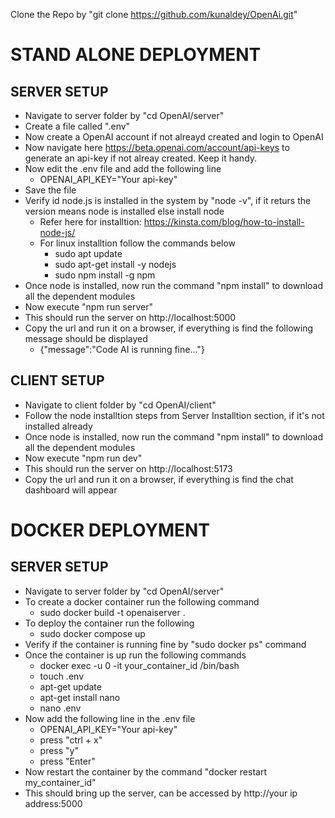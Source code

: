 Clone the Repo by "git clone https://github.com/kunaldey/OpenAi.git"

STAND ALONE DEPLOYMENT
===========================

SERVER SETUP
--------------------
* Navigate to server folder by "cd OpenAI/server"
* Create a file called ".env"
* Now create a OpenAI account if not alreayd created and login to OpenAI
* Now navigate here https://beta.openai.com/account/api-keys to generate an api-key if not alreay created. Keep it handy.
* Now edit the .env file and add the following line 
  * OPENAI_API_KEY="Your api-key"
* Save the file
* Verify id node.js is installed in the system by "node -v", if it returs the version means node is installed else install node
  * Refer here for installtion: https://kinsta.com/blog/how-to-install-node-js/
  * For linux installtion follow the commands below
    * sudo apt update
    * sudo apt-get install -y nodejs
    * sudo npm install -g npm
* Once node is installed, now run the command "npm install" to download all the dependent modules
* Now execute "npm run server"
* This should run the server on http://localhost:5000
* Copy the url and run it on a browser, if everything is find the following message should be displayed
  * {"message":"Code AI is running fine..."}

CLIENT SETUP
--------------------
* Navigate to client folder by "cd OpenAI/client"
* Follow the node installtion steps from Server Installtion section, if it's not installed already
* Once node is installed, now run the command "npm install" to download all the dependent modules
* Now execute "npm run dev"
* This should run the server on http://localhost:5173
* Copy the url and run it on a browser, if everything is find the chat dashboard will appear

DOCKER DEPLOYMENT
===========================
SERVER SETUP
--------------------
* Navigate to server folder by "cd OpenAI/server"
* To create a docker container run the following command
   * sudo docker build -t openaiserver .
* To deploy the container run the following
   * sudo docker compose up
* Verify if the container is running fine by "sudo docker ps" command
* Once the container is up run the following commands
   * docker exec -u 0 -it your_container_id /bin/bash
   * touch .env
   * apt-get update
   * apt-get install nano
   * nano .env
* Now add the following line in the .env file 
  * OPENAI_API_KEY="Your api-key"
  * press "ctrl + x"
  * press "y"
  * press "Enter"
* Now restart the container by the command "docker restart my_container_id"
* This should bring up the server, can be accessed by http://your ip address:5000

